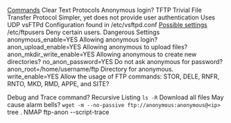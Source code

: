 [Commands](https://www.smartfile.com/blog/the-ultimate-ftp-commands-list/)
Clear Text Protocols
Anonymous login?
TFTP
	Trivial File Transfer Protocol
	Simpler, yet does not provide user authentication
	Uses UDP
vsFTPd
	Configuration found in /etc/vsftpd.conf
		[Possible settings](http://vsftpd.beasts.org/vsftpd_conf.html)
	/etc/ftpusers
		Deny certain users.
	Dangerous Settings
		anonymous_enable=YES
			Allowing anonymous login?
		anon_upload_enable=YES
			Allowing anonymous to upload files?
		anon_mkdir_write_enable=YES
			Allowing anonymous to create new directories?
		no_anon_password=YES
			Do not ask anonymous for password?
		anon_root=/home/username/ftp
			Directory for anonymous.
		write_enable=YES
			Allow the usage of FTP commands: STOR, DELE, RNFR, RNTO, MKD, RMD, APPE, and SITE?
			
Debug and Trace command?
Recursive Listing 
	`ls -R`
Download all files
	May cause alarm bells?
		`wget -m --no-passive ftp://anonymous:anonymous@<ip>`
	tree . 
NMAP
	ftp-anon
	--script-trace